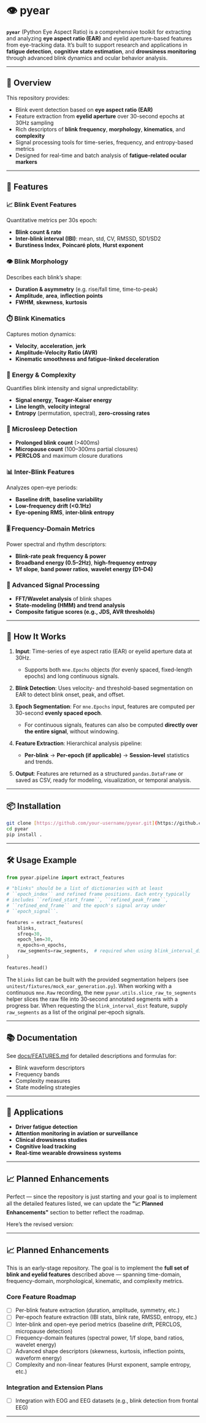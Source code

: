 # 👁️ pyear

**`pyear`** (Python Eye Aspect Ratio) is a comprehensive toolkit for extracting and analyzing **eye aspect ratio (EAR)** and eyelid aperture-based features from eye-tracking data. It’s built to support research and applications in **fatigue detection**, **cognitive state estimation**, and **drowsiness monitoring** through advanced blink dynamics and ocular behavior analysis.

---

## 🧠 Overview

This repository provides:

* Blink event detection based on **eye aspect ratio (EAR)**
* Feature extraction from **eyelid aperture** over 30-second epochs at 30Hz sampling
* Rich descriptors of **blink frequency**, **morphology**, **kinematics**, and **complexity**
* Signal processing tools for time-series, frequency, and entropy-based metrics
* Designed for real-time and batch analysis of **fatigue-related ocular markers**

---

## 🚀 Features

### 📈 Blink Event Features

Quantitative metrics per 30s epoch:

* **Blink count & rate**
* **Inter-blink interval (IBI)**: mean, std, CV, RMSSD, SD1/SD2
* **Burstiness Index**, **Poincaré plots**, **Hurst exponent**

### 👁️ Blink Morphology

Describes each blink’s shape:

* **Duration & asymmetry** (e.g. rise/fall time, time-to-peak)
* **Amplitude**, **area**, **inflection points**
* **FWHM**, **skewness**, **kurtosis**

### ⏱️ Blink Kinematics

Captures motion dynamics:

* **Velocity**, **acceleration**, **jerk**
* **Amplitude-Velocity Ratio (AVR)**
* **Kinematic smoothness and fatigue-linked deceleration**

### 🔋 Energy & Complexity

Quantifies blink intensity and signal unpredictability:

* **Signal energy**, **Teager-Kaiser energy**
* **Line length**, **velocity integral**
* **Entropy** (permutation, spectral), **zero-crossing rates**

### 🌙 Microsleep Detection

* **Prolonged blink count** (>400ms)
* **Micropause count** (100–300ms partial closures)
* **PERCLOS** and maximum closure durations

### 📊 Inter-Blink Features

Analyzes open-eye periods:

* **Baseline drift**, **baseline variability**
* **Low-frequency drift (<0.1Hz)**
* **Eye-opening RMS**, **inter-blink entropy**

### 🎚️ Frequency-Domain Metrics

Power spectral and rhythm descriptors:

* **Blink-rate peak frequency & power**
* **Broadband energy (0.5–2Hz)**, **high-frequency entropy**
* **1/f slope**, **band power ratios**, **wavelet energy (D1–D4)**

### 🔬 Advanced Signal Processing

* **FFT/Wavelet analysis** of blink shapes
* **State-modeling (HMM) and trend analysis**
* **Composite fatigue scores (e.g., JDS, AVR thresholds)**

---


## 🧰 How It Works

1. **Input**: Time-series of eye aspect ratio (EAR) or eyelid aperture data at 30Hz.

   * Supports both `mne.Epochs` objects (for evenly spaced, fixed-length epochs) and long continuous signals.

2. **Blink Detection**: Uses velocity- and threshold-based segmentation on EAR to detect blink onset, peak, and offset.

3. **Epoch Segmentation**: For `mne.Epochs` input, features are computed per 30-second **evenly spaced epoch**.

   * For continuous signals, features can also be computed **directly over the entire signal**, without windowing.

4. **Feature Extraction**: Hierarchical analysis pipeline:

   * **Per-blink** → **Per-epoch (if applicable)** → **Session-level** statistics and trends.

5. **Output**: Features are returned as a structured `pandas.DataFrame` or saved as CSV, ready for modeling, visualization, or temporal analysis.



---

## 📦 Installation

```bash
git clone [https://github.com/your-username/pyear.git](https://github.com/balandongiv/pyear.git)
cd pyear
pip install .
```

---

## 🛠️ Usage Example

```python
from pyear.pipeline import extract_features

# "blinks" should be a list of dictionaries with at least
# ``epoch_index`` and refined frame positions. Each entry typically
# includes ``refined_start_frame``, ``refined_peak_frame``,
# ``refined_end_frame`` and the epoch's signal array under
# ``epoch_signal``.

features = extract_features(
    blinks,
    sfreq=30,
    epoch_len=30,
    n_epochs=n_epochs,
    raw_segments=raw_segments,  # required when using blink_interval_dist
)

features.head()
```

The ``blinks`` list can be built with the provided segmentation helpers
(see ``unitest/fixtures/mock_ear_generation.py``).  When working with a
continuous ``mne.Raw`` recording, the new
``pyear.utils.slice_raw_to_segments`` helper slices the raw file into
30‑second annotated segments with a progress bar.  When requesting the
``blink_interval_dist`` feature, supply ``raw_segments`` as a list of
the original per‑epoch signals.

---

## 📚 Documentation

See [docs/FEATURES.md](docs/FEATURES.md) for detailed descriptions and formulas for:

* Blink waveform descriptors
* Frequency bands
* Complexity measures
* State modeling strategies

---

## 🧪 Applications

* **Driver fatigue detection**
* **Attention monitoring in aviation or surveillance**
* **Clinical drowsiness studies**
* **Cognitive load tracking**
* **Real-time wearable drowsiness systems**

---

## 📈 Planned Enhancements

Perfect — since the repository is just starting and your goal is to implement all the detailed features listed, we can update the **"📈 Planned Enhancements"** section to better reflect the roadmap.

Here’s the revised version:

---

## 📈 Planned Enhancements

This is an early-stage repository. The goal is to implement the **full set of blink and eyelid features** described above — spanning time-domain, frequency-domain, morphological, kinematic, and complexity metrics.

### Core Feature Roadmap

* [ ] Per-blink feature extraction (duration, amplitude, symmetry, etc.)
* [ ] Per-epoch feature extraction (IBI stats, blink rate, RMSSD, entropy, etc.)
* [ ] Inter-blink and open-eye period metrics (baseline drift, PERCLOS, micropause detection)
* [ ] Frequency-domain features (spectral power, 1/f slope, band ratios, wavelet energy)
* [ ] Advanced shape descriptors (skewness, kurtosis, inflection points, waveform energy)
* [ ] Complexity and non-linear features (Hurst exponent, sample entropy, etc.)

### Integration and Extension Plans

* [ ] Integration with EOG and EEG datasets (e.g., blink detection from frontal EEG)


---

